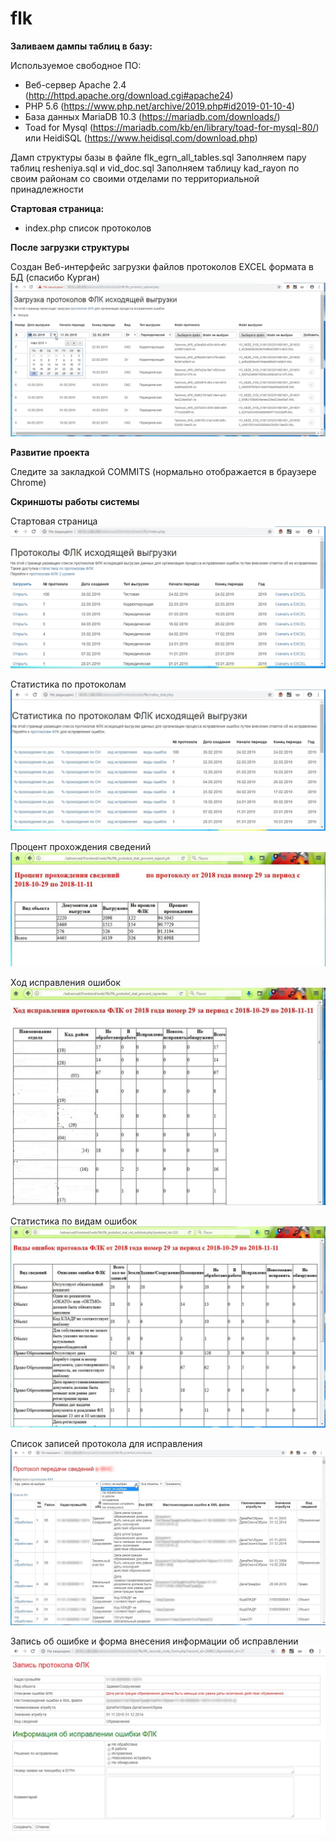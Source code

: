 # flk

**Заливаем дампы таблиц в базу:** 

Используемое свободное ПО:
- Веб-сервер Apache 2.4 (http://httpd.apache.org/download.cgi#apache24)
- PHP 5.6 (https://www.php.net/archive/2019.php#id2019-01-10-4)
- База данных MariaDB 10.3 (https://mariadb.com/downloads/)
- Toad for Mysql (https://mariadb.com/kb/en/library/toad-for-mysql-80/)
или HeidiSQL (https://www.heidisql.com/download.php)

Дамп структуры базы в файле flk_egrn_all_tables.sql
Заполняем пару таблиц resheniya.sql и vid_doc.sql
Заполняем таблицу kad_rayon по своим районам со своими отделами по территориальной принадлежности

**Стартовая страница:** 
- index.php         список протоколов

**После загрузки структуры**

Создан Веб-интерфейс загрузки файлов протоколов EXCEL формата в БД (спасибо Курган)
![](/pict/protokol_upload.jpg)


**Развитие проекта** 

Cледите за закладкой COMMITS (нормально отображается в браузере Chrome)

**Скриншоты работы системы**

Стартовая страница
![](/pict/index.jpg)

Статистика по протоколам
![](/pict/index_stat.jpg)

Процент прохождения сведений
![](/pict/procent.jpg)

Ход исправления ошибок
![](/pict/hod.jpg)

Статистика по видам ошибок
![](/pict/vid_osh.jpg)

Список записей протокола для исправления
![](/pict/list_records.jpg)

Запись об ошибке и форма внесения информации об исправлении
![](/pict/record_work.jpg)